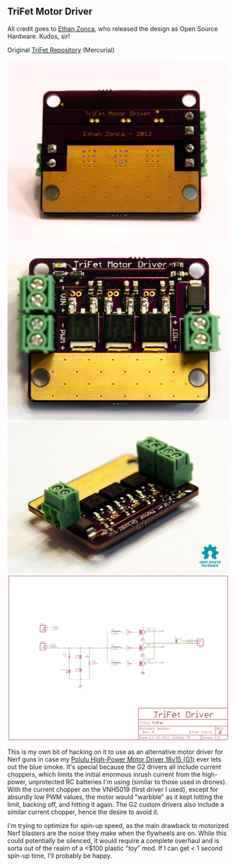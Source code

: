 TriFet Motor Driver
-------------------

All credit goes to [Ethan Zonca](http://protofusion.org/), who released the design as Open Source Hardware. Kudos, sir!

Original [TriFet Repository](http://protofusion.org/hg/TriFet/) (Mercurial)

![TriFet Bottom](images/trifet-bottom.jpg)
![TriFet Top](images/trifet-top.jpg)
![TriFet Perspective](images/trifet-perspective-oshw.jpg)
![TriFet Schematic](images/trifet-schem.png)

This is my own bit of hacking on it to use as an alternative motor driver for Nerf guns in case my [Polulu High-Power Motor Driver 18v15 (G1)](https://www.pololu.com/product/755) ever lets out the blue smoke. It's special because the G2 drivers all include current choppers, which limits the initial enormous inrush current from the high-power, unprotected RC batteries I'm using (similar to those used in drones). With the current chopper on the VNH5019 (first driver I used), except for absurdly low PWM values, the motor would "warbble" as it kept hitting the limit, backing off, and hitting it again. The G2 custom drivers also include a similar current chopper, hence the desire to avoid it.

I'm trying to optimize for spin-up speed, as the main drawback to motorized Nerf blasters are the noise they make when the flywheels are on. While this could potentially be silenced, it would require a complete overhaul and is sorta out of the realm of a \<\$100 plastic "toy" mod. If I can get \< 1 second spin-up time, I'll probably be happy.
